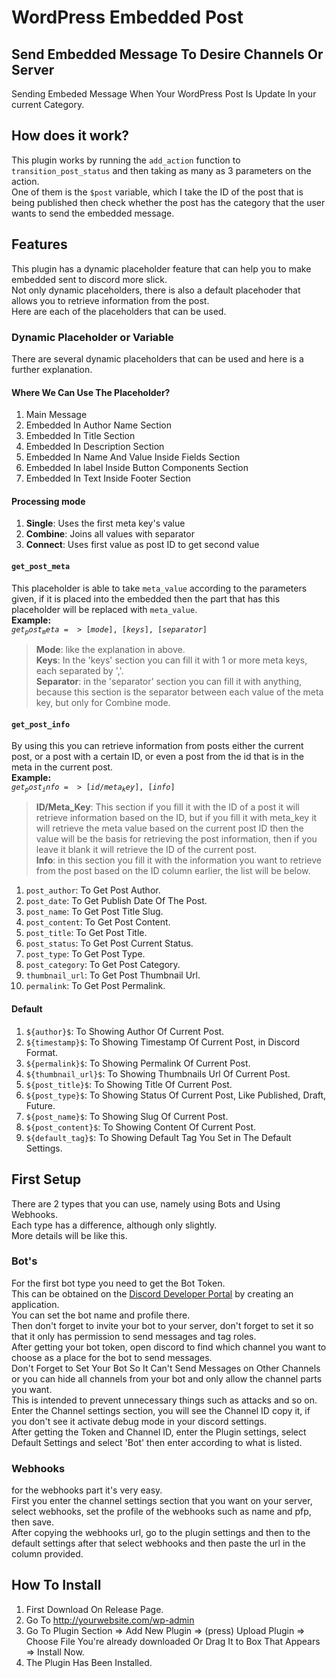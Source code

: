 # WordPress Embedded Post

## Send Embedded Message To Desire Channels Or Server
Sending Embeded Message When Your WordPress Post Is Update In your current Category.  

##  How does it work?
This plugin works by running the `add_action` function to `transition_post_status` and then taking as many as 3 parameters on the action.   
One of them is the `$post` variable, which I take the ID of the post that is being published then check whether the post has the category that the user wants to send the embedded message.  

## Features 
This plugin has a dynamic placeholder feature that can help you to make embedded sent to discord more slick.  
Not only dynamic placeholders, there is also a default placehoder that allows you to retrieve information from the post.  
Here are each of the placeholders that can be used.  

### Dynamic Placeholder or Variable 
There are several dynamic placeholders that can be used and here is a further explanation.  

#### Where We Can Use The Placeholder?
1. Main Message
2. Embedded In Author Name Section
3. Embedded In Title Section
4. Embedded In Description Section
5. Embedded In Name And Value Inside Fields Section
6. Embedded In label Inside Button Components Section
7. Embedded In Text Inside Footer Section

#### Processing mode
1. **Single**: Uses the first meta key's value
2. **Combine**: Joins all values with separator
3. **Connect**: Uses first value as post ID to get second value

#### `get_post_meta`
This placeholder is able to take `meta_value` according to the parameters given, if it is placed into the embedded then the part that has this placeholder will be replaced with `meta_value`.   
**Example:**  
<code>${get_post_meta => [mode],[keys],[separator]}$</code>  
> **Mode**: like the explanation in above.  
> **Keys**: In the 'keys' section you can fill it with 1 or more meta keys, each separated by ','.  
> **Separator**: in the 'separator' section you can fill it with anything, because this section is the separator between each value of the meta key, but only for Combine mode.  

#### `get_post_info`
By using this you can retrieve information from posts either the current post, or a post with a certain ID, or even a post from the id that is in the meta in the current post.  
**Example:**  
<code>${get_post_info => [id/meta_key],[info]}$</code>  
> **ID/Meta_Key**: This section if you fill it with the ID of a post it will retrieve information based on the ID, but if you fill it with meta_key it will retrieve the meta value based on the current post ID then the value will be the basis for retrieving the post information, then if you leave it blank it will retrieve the ID of the current post.  
> **Info**: in this section you fill it with the information you want to retrieve from the post based on the ID column earlier, the list will be below.  
1. `post_author`: To Get Post Author.
2. `post_date`: To Get Publish Date Of The Post.
3. `post_name`: To Get Post Title Slug.
4. `post_content`: To Get Post Content.
5. `post_title`: To Get Post Title.
6. `post_status`: To Get Post Current Status.
7. `post_type`: To Get Post Type.
8. `post_category`: To Get Post Category.
9. `thumbnail_url`: To Get Post Thumbnail Url.
10. `permalink`: To Get Post Permalink.

#### Default 
1. `${author}$`: To Showing Author Of Current Post.
2. `${timestamp}$`: To Showing Timestamp Of Current Post, in Discord Format.
3. `${permalink}$`: To Showing Permalink Of Current Post.
4. `${thumbnail_url}$`: To Showing Thumbnails Url Of Current Post.
5. `${post_title}$`: To Showing Title Of Current Post.
6. `${post_type}$`: To Showing Status Of Current Post, Like Published, Draft, Future.
7. `${post_name}$`: To Showing Slug Of Current Post.
8. `${post_content}$`: To Showing Content Of Current Post.
9. `${default_tag}$`: To Showing Default Tag You Set in The Default Settings.

## First Setup
There are 2 types that you can use, namely using Bots and Using Webhooks.   
Each type has a difference, although only slightly.   
More details will be like this.  

### Bot's
For the first bot type you need to get the Bot Token.  
This can be obtained on the [Discord Developer Portal](https://discord.com/developers/applications) by creating an application.   
You can set the bot name and profile there.  
Then don't forget to invite your bot to your server, don't forget to set it so that it only has permission to send messages and tag roles.  
After getting your bot token, open discord to find which channel you want to choose as a place for the bot to send messages.  
Don't Forget to Set Your Bot So It Can't Send Messages on Other Channels or you can hide all channels from your bot and only allow the channel parts you want.  
This is intended to prevent unnecessary things such as attacks and so on.   
Enter the Channel settings section, you will see the Channel ID copy it, if you don't see it activate debug mode in your discord settings.  
After getting the Token and Channel ID, enter the Plugin settings, select Default Settings and select 'Bot' then enter according to what is listed.  

### Webhooks
for the webhooks part it's very easy.  
First you enter the channel settings section that you want on your server, select webhooks, set the profile of the webhooks such as name and pfp, then save.  
After copying the webhooks url, go to the plugin settings and then to the default settings after that select webhooks and then paste the url in the column provided.  

## How To Install
1. First Download On Release Page.
2. Go To http://yourwebsite.com/wp-admin
3. Go To Plugin Section => Add New Plugin => (press) Upload Plugin => Choose File You're already downloaded Or Drag It to Box That Appears => Install Now.
4. The Plugin Has Been Installed.